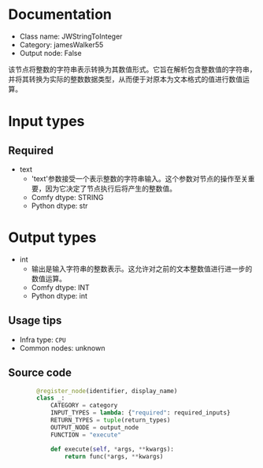 
# Documentation
- Class name: JWStringToInteger
- Category: jamesWalker55
- Output node: False

该节点将整数的字符串表示转换为其数值形式。它旨在解析包含整数值的字符串，并将其转换为实际的整数数据类型，从而便于对原本为文本格式的值进行数值运算。

# Input types
## Required
- text
    - 'text'参数接受一个表示整数的字符串输入。这个参数对节点的操作至关重要，因为它决定了节点执行后将产生的整数值。
    - Comfy dtype: STRING
    - Python dtype: str

# Output types
- int
    - 输出是输入字符串的整数表示。这允许对之前的文本整数值进行进一步的数值运算。
    - Comfy dtype: INT
    - Python dtype: int


## Usage tips
- Infra type: `CPU`
- Common nodes: unknown


## Source code
```python
        @register_node(identifier, display_name)
        class _:
            CATEGORY = category
            INPUT_TYPES = lambda: {"required": required_inputs}
            RETURN_TYPES = tuple(return_types)
            OUTPUT_NODE = output_node
            FUNCTION = "execute"

            def execute(self, *args, **kwargs):
                return func(*args, **kwargs)

```
